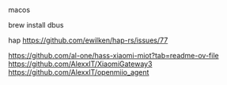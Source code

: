 macos 

brew install dbus

hap
https://github.com/ewilken/hap-rs/issues/77

https://github.com/al-one/hass-xiaomi-miot?tab=readme-ov-file
https://github.com/AlexxIT/XiaomiGateway3
https://github.com/AlexxIT/openmiio_agent